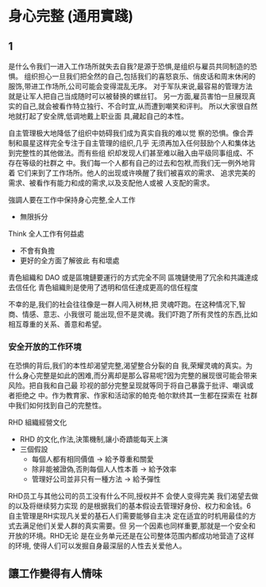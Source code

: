 # 身心完整 (通用實踐)

## 1
是什么令我们一进入工作场所就失去自我?是源于恐惧,是组织与雇员共同制造的恐惧。
组织担心一旦我们把全然的自己,包括我们的喜怒哀乐、俏皮话和周末休闲的服饰,带进工作场所,公司可能会变得混乱无序。
对于军队来说,最容易的管理方法就是让军人把自己当成随时可以被替换的螺丝钉。
另一方面,雇员害怕一旦展现真实的自己,就会被看作特立独行、不合时宜,从而遭到嘲笑和评判。
所以大家很自然地就打起了安全牌,低调地戴上职业面
具,藏起自己的本性。

自主管理极大地降低了组织中妨碍我们成为真实自我的难以觉
察的恐惧。像合弄制和晨星这样完全专注于自主管理的组织,几乎
无须再加入任何鼓励个人和集体达到完整性的其他做法。而有些组
织却发现人们甚至难以融入由平级同事组成、不存在等级的社群之
中。我们每一个人都有自己的过去和包袱,而我们无一例外地背着
它们来到了工作场所。他人的出现或许唤醒了我们被喜欢的需求、
追求完美的需求、被看作有能力和成的需求,以及支配他人或被
人支配的需求。

強調人要在工作中保持身心完整,全人工作
- 無限拆分

Think
全人工作有何益處
- 不會有負擔
- 更好的全方面了解彼此
有和壞處

青色組織和 DAO 或是區塊鏈要運行的方式完全不同
區塊鏈使用了冗余和共識達成去信任化
青色組織則是使用了透明和信任達成更高的信任程度

不幸的是,我们的社会往往像是一群人闯入树林,把
灵魂吓跑。在这种情况下,智商、情感、意志、小我很可
能出现,但不是灵魂。我们吓跑了所有灵性的东西,比如
相互尊重的关系、善意和希望。 

### 安全开放的工作环境
在恐惧的背后,我们的本性却渴望完整,渴望整合分裂的自
我,荣耀灵魂的真实。为什么身心完整是如此的困难,而分离却是那么容易呢?因为完整的展现很可能会带来风险。把自我和自己最
珍视的部分完整呈现就等同于将自己暴露于批评、嘲讽或者拒绝之
中。作为教育家、作家和活动家的帕克·帕尔默终其一生都在探索在
社群中我们如何找到自己的完整性。

RHD 組織經營文化
- RHD 的文化,作法,決策機制,讓小奇蹟能每天上演
- 三個假設
  - 每個人都有相同價值 -> 給予尊重和關愛
  - 除非能被證偽,否則每個人人性本善 -> 給予效率
  - 管理好公司並非只有一種方法 -> 給予彈性

RHD员工与其他公司的员工没有什么不同,授权并不
会使人变得完美 我们渴望去做的以及将继续努力实现
的是根据我们的基本假设去管理好身份、权力和金钱。6
自主管理是RH实现凡关爱的基石人们需要能够自主决
定在适宜的时机用最佳的方式去满足他们关爱人群的真实需要。但
另一个因素也同样重要,那就是一个安全和开放的环境。RHD无论
是在业务单元还是在公司整体范围内都成功地营造了这样的环境,
使得人们可以发掘自身最深层的人性去关爱他人。

## 讓工作變得有人情味